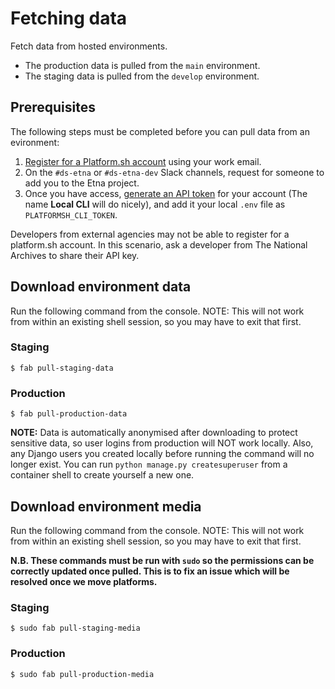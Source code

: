 # Fetching data

Fetch data from hosted environments.

- The production data is pulled from the `main` environment.
- The staging data is pulled from the `develop` environment.

## Prerequisites

The following steps must be completed before you can pull data from an evironment:

1. [Register for a Platform.sh account](https://auth.api.platform.sh/register) using your work email.
2. On the `#ds-etna` or `#ds-etna-dev` Slack channels, request for someone to add you to the Etna project.
3. Once you have access, [generate an API token](https://docs.platform.sh/development/cli/api-tokens.html#get-a-token) for your account (The name **Local CLI** will do nicely), and add it your local `.env` file as `PLATFORMSH_CLI_TOKEN`.

Developers from external agencies may not be able to register for a platform.sh account. In this scenario, ask a developer from The National Archives to share their API key.

## Download environment data

Run the following command from the console. NOTE: This will not work from within an existing shell session, so you may have to exit that first.

### Staging

```console
$ fab pull-staging-data
```

### Production

```console
$ fab pull-production-data
```

**NOTE:** Data is automatically anonymised after downloading to protect sensitive data, so user logins from production will NOT work locally. Also, any Django users you created locally before running the command will no longer exist. You can run `python manage.py createsuperuser` from a container shell to create yourself a new one.

## Download environment media

Run the following command from the console. NOTE: This will not work from within an existing shell session, so you may have to exit that first.

**N.B. These commands must be run with `sudo` so the permissions can be correctly updated once pulled. This is to fix an issue which will be resolved once we move platforms.**

### Staging

```console
$ sudo fab pull-staging-media
```

### Production

```console
$ sudo fab pull-production-media
```
